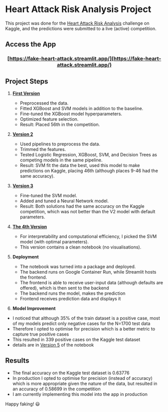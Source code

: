 # Heart Attack Risk Analysis Project

This project was done for the [Heart Attack Risk Analysis](https://www.kaggle.com/competitions/heart-attack-risk-analysis/overview) challenge on Kaggle, and the predictions were submitted to a live (active) competition.


## Access the App

<div align="center">

### [https://fake-heart-attack.streamlit.app/](https://fake-heart-attack.streamlit.app/)

</div>

## Project Steps

1. **[First Version](https://github.com/anikomaraz/heart_attack_kaggle/blob/main/notebooks/heart_attack_v1.ipynb)**
   - Preprocessed the data.
   - Fitted XGBoost and SVM models in addition to the baseline.
   - Fine-tuned the XGBoost model hyperparameters.
   - Optimized feature selection.
   - Result: Placed 56th in the competition.

2. **[Version 2](https://github.com/anikomaraz/heart_attack_kaggle/blob/main/notebooks/heart_attack_v2.ipynb)**
   - Used pipelines to preprocess the data.
   - Trimmed the features.
   - Tested Logistic Regression, XGBoost, SVM, and Decision Trees as competing models in the same pipeline.
   - Result: SVM fit the data the best, used this model to make predictions on Kaggle, placing 46th (although places 9-46 had the same accuracy).

3. **[Version 3](https://github.com/anikomaraz/heart_attack_kaggle/blob/main/notebooks/heart_attack_v3.ipynb)**
   - Fine-tuned the SVM model.
   - Added and tuned a Neural Network model.
   - Result: Both solutions had the same accuracy on the Kaggle competition, which was not better than the V2 model with default parameters.

4. **[The 4th Version](https://github.com/anikomaraz/heart_attack_kaggle/blob/main/notebooks/heart_attack_v4.ipynb)**
   - For interpretability and computational efficiency, I picked the SVM model (with optimal parameters).
   - This version contains a clean notebook (no visualisations).

5. **Deployment**
   - The notebook was turned into a package and deployed.
   - The backend runs on Google Container Run, while Streamlit hosts the frontend.
   - The frontend is able to receive user-input data (although defaults are offered), which is then sent to the backend
   - The backend runs the model, makes the prediction
   - Frontend receives prediction data and displays it
   
6. **Model Improvement**
- I noticed that although 35% of the train dataset is a positive case, most of my models predict only negative cases for the N=1700 test data
- Therefore I opted to optimise for precision which is a better metric to capture true positive cases
- This resulted in 339 positive cases on the Kaggle test dataset 
- details are in [Version 5](https://github.com/anikomaraz/heart_attack_kaggle/blob/main/notebooks/heart_attack_v5_probability_xgboost.ipynb) of the notebook


## Results

- The final accuracy on the Kaggle test dataset is 0.63776
- In production I opted to optimise for precision (instead of accuracy) which is more appropriate given the nature of the data, but resulted in an accuracy of 0.58699 in the competition
- I am currently implementing this model into the app in production



Happy faking! 😃
